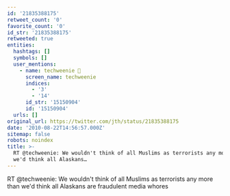 ```yaml
---
id: '21835388175'
retweet_count: '0'
favorite_count: '0'
id_str: '21835388175'
retweeted: true
entities:
  hashtags: []
  symbols: []
  user_mentions:
    - name: techweenie 🌊
      screen_name: techweenie
      indices:
        - '3'
        - '14'
      id_str: '15150904'
      id: '15150904'
  urls: []
original_url: https://twitter.com/jth/status/21835388175
date: '2010-08-22T14:56:57.000Z'
sitemap: false
robots: noindex
title: >-
  RT @techweenie: We wouldn't think of all Muslims as terrorists any more than
  we'd think all Alaskans…
---
```


RT @techweenie: We wouldn't think of all Muslims as terrorists any more than we'd think all Alaskans are fraudulent media whores
